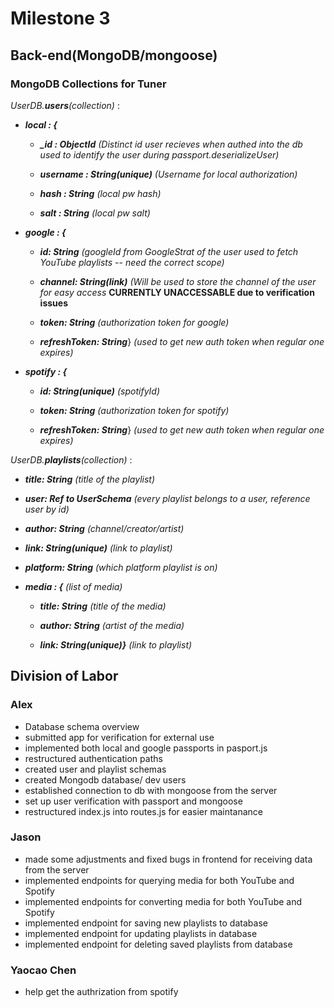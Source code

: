 # Milestone 3

## Back-end(MongoDB/mongoose)

### MongoDB Collections for Tuner

_UserDB.**users**(collection)_ :

- **_local : {_**

  - **_\_id : ObjectId_** _(Distinct id user recieves when authed into the db used to identify the user during passport.deserializeUser)_

  - **_username : String(unique)_** _(Username for local authorization)_

  - **_hash : String_** _(local pw hash)_

  - **_salt : String_** _(local pw salt)_

- **_google : {_**

  - **_id: String_** _(googleId from GoogleStrat of the user used to fetch YouTube playlists -- need the correct scope)_

  - **_channel: String(link)_** _(Will be used to store the channel of the user for easy access_ **CURRENTLY UNACCESSABLE due to verification issues**

  - **_token: String_** _(authorization token for google)_

  - **_refreshToken: String_**} _(used to get new auth token when regular one expires)_

- **_spotify : {_**

  - **_id: String(unique)_** _(spotifyId)_

  - **_token: String_** _(authorization token for spotify)_

  - **_refreshToken: String_**} _(used to get new auth token when regular one expires)_

_UserDB.**playlists**(collection)_ :

- **_title: String_** _(title of the playlist)_

- **_user: Ref to UserSchema_** _(every playlist belongs to a user, reference user by id)_

- **_author: String_** _(channel/creator/artist)_

- **_link: String(unique)_** _(link to playlist)_

- **_platform: String_** _(which platform playlist is on)_

- **_media : {_** _(list of media)_

  - **_title: String_** _(title of the media)_

  - **_author: String_** _(artist of the media)_

  - **_link: String(unique)}_** _(link to playlist)_

## Division of Labor

### Alex

- Database schema overview
- submitted app for verification for external use
- implemented both local and google passports in pasport.js
- restructured authentication paths
- created user and playlist schemas
- created Mongodb database/ dev users
- established connection to db with mongoose from the server
- set up user verification with passport and mongoose
- restructured index.js into routes.js for easier maintanance

### Jason

- made some adjustments and fixed bugs in frontend for receiving data from the server
- implemented endpoints for querying media for both YouTube and Spotify
- implemented endpoints for converting media for both YouTube and Spotify
- implemented endpoint for saving new playlists to database
- implemented endpoint for updating playlists in database
- implemented endpoint for deleting saved playlists from database

### Yaocao Chen

- help get the authrization from spotify
